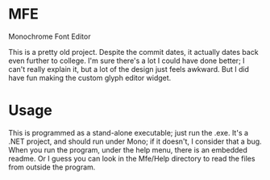 # MFE
Monochrome Font Editor

This is a pretty old project.
Despite the commit dates, it actually dates back even further to college.
I'm sure there's a lot I could have done better; I can't really explain it, but a lot of the design just feels awkward.
But I did have fun making the custom glyph editor widget.

# Usage

This is programmed as a stand-alone executable; just run the .exe.
It's a .NET project, and should run under Mono; if it doesn't, I consider that a bug.
When you run the program, under the help menu, there is an embedded readme.
Or I guess you can look in the Mfe/Help directory to read the files from outside the program.
